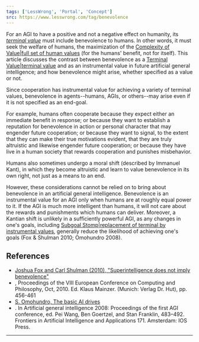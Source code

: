 ```yaml
---
tags: ['LessWrong', 'Portal', 'Concept']
src: https://www.lesswrong.com/tag/benevolence
---
```


For an AGI to have a positive and not a negative effect on humanity, its [*terminal value*](https://www.lesswrong.com/tag/terminal-value) must include benevolence to humans. In other words, it must seek the welfare of humans, the maximization of the [Complexity of Value|full set of human values](https://www.lesswrong.com/tag/complexity-of-value) (for the humans' benefit, not for itself). This article discusses the contrast between benevolence as a [Terminal Value|terminal value](https://www.lesswrong.com/tag/terminal-value) and as an instrumental value in future artificial general intelligence; and how benevolence might arise, whether specified as a value or not.

Since cooperation has instrumental value for achieving a variety of terminal values, benevolence in agents--humans, AGIs, or others--may arise even if it is not specified as an end-goal.

For example, humans often cooperate because they expect either an immediate benefit in response; or because they want to establish a reputation for benevolence in action or personal character that may engender future cooperation; or because they want to signal, to the extent that they can make their true motivations evident, that they are truly altruistic and likewise engender future cooperation; or because they have live in a human society that rewards cooperation and punishes misbehavior.

Humans also sometimes undergo a moral shift (described by Immanuel Kant), in which they become altruistic and learn to value benevolence in its own right, not just as a means to an end.

However, these considerations cannot be relied on to bring about benevolence in an artificial general intelligence. Benevolence is an instrumental value for an AGI only when humans are at roughly equal power to it. If the AGI is much more intelligent than humans, it will not care about the rewards and punishments which humans can deliver. Moreover, a Kantian shift is unlikely in a sufficiently powerful AGI, as any changes in one's goals, including [Subgoal Stomp|replacement of terminal by instrumental values](https://www.lesswrong.com/tag/subgoal-stomp), generally reduce the likelihood of achieving one's goals (Fox & Shulman 2010; Omohundro 2008).

## References
- [Joshua Fox and Carl Shulman (2010), "Superintelligence does not imply benevolence"](http://intelligence.org/files/SuperintelligenceBenevolence.pdf)
- , Proceedings of the VIII European Conference on Computing and Philosophy, Oct, 2010. Ed. Klaus Mainzer. (Munich: Verlag Dr. Hut), pp. 456-461
- [S. Omohundro, The basic AI drives](http://selfawaresystems.files.wordpress.com/2008/01/ai_drives_final.pdf)
- . In Artificial general intelligence 2008: Proceedings of the first AGI conference, ed. Pei Wang, Ben Goertzel, and Stan Franklin, 483–492. Frontiers in Artificial Intelligence and Applications 171. Amsterdam: IOS Press.



---

